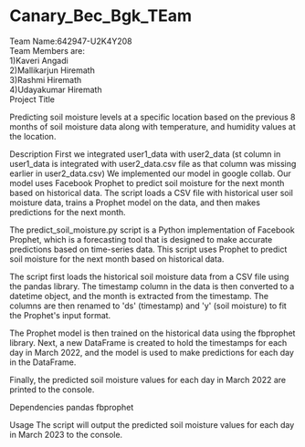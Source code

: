 # Canary_Bec_Bgk_TEam <br />
Team Name:642947-U2K4Y208<br />
Team Members are:<br />
1)Kaveri Angadi <br />
2)Mallikarjun Hiremath <br />
3)Rashmi Hiremath <br />
4)Udayakumar Hiremath <br />
Project Title

Predicting soil moisture levels at a specific location based on
the previous 8 months of soil moisture data along with
temperature, and humidity values at the location.

Description
First we integrated user1_data with user2_data (st column in user1_data is integrated with user2_data.csv file as that column was missing earlier in user2_data.csv)
We implemented our model in google collab. Our model uses Facebook Prophet to predict soil moisture for the next month based on historical data. The script loads a CSV file with historical user soil moisture data, trains a Prophet model on the data, and then makes predictions for the next month.


The predict_soil_moisture.py script is a Python implementation of Facebook Prophet, which is a forecasting tool that is designed to make accurate predictions based on time-series data. This script uses Prophet to predict soil moisture for the next month based on historical data.

The script first loads the historical soil moisture data from a CSV file using the pandas library. The timestamp column in the data is then converted to a datetime object, and the month is extracted from the timestamp. The columns are then renamed to 'ds' (timestamp) and 'y' (soil moisture) to fit the Prophet's input format.

The Prophet model is then trained on the historical data using the fbprophet library. Next, a new DataFrame is created to hold the timestamps for each day in March 2022, and the model is used to make predictions for each day in the DataFrame.

Finally, the predicted soil moisture values for each day in March 2022 are printed to the console.


Dependencies
pandas
fbprophet

Usage
The script will output the predicted soil moisture values for each day in March 2023 to the console.
